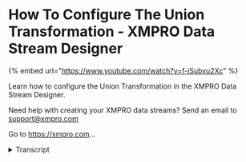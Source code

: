 # How To Configure The Union Transformation - XMPRO Data Stream Designer
{% embed url="https://www.youtube.com/watch?v=f-iSubvu2Xc" %}



Learn how to configure the Union Transformation in the XMPRO Data Stream Designer. 

Need help with creating your XMPRO data streams? Send an email to support@xmpro.com 

Go to https://xmpro.com...
<details>
<summary>Transcript</summary>Learn how to configure the Union Transformation in the XMPRO Data Stream Designer. 

Need help with creating your XMPRO data streams? Send an email to support@xmpro.com 

Go to https://xmpro.com...
what we are going to do here is look at

how to set up and configure the Union

transformation agent I already have

three dead assimilating agents set up

and got ticket but I now want to do is

set up and configure my Union

transformation agent go to the tool box

and search for Union you will find it

under transformations click on the agent

and drag it to the canvas for each of

the Terra cementing agents connected up

at endpoint to an input end point of the

Union agent

click side double click on the union

agent this is where you will be normally

configuring your agent however this

agent doesn't have any configuration

settings of its own all you have to do

is make sure it's using the correct

collection if not select another

collection from the drop-down
</details>